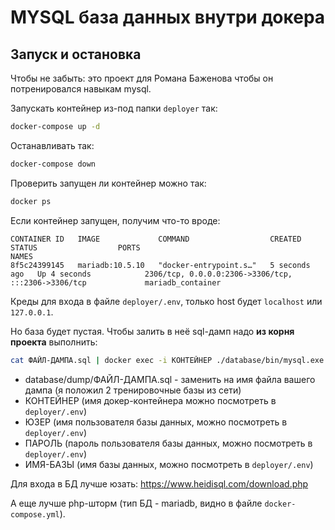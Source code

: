 # MYSQL база данных внутри докера

## Запуск и остановка

Чтобы не забыть: это проект для Романа Баженова чтобы он потренировался навыкам mysql.

Запускать контейнер из-под папки `deployer` так:
```bash
docker-compose up -d
```

Останавливать так:
```bash
docker-compose down
```

Проверить запущен ли контейнер можно так:
```bash
docker ps
```
Если контейнер запущен, получим что-то вроде:
```
CONTAINER ID   IMAGE             COMMAND                  CREATED         STATUS                  PORTS                                                           NAMES
8f5c24399145   mariadb:10.5.10   "docker-entrypoint.s…"   5 seconds ago   Up 4 seconds            2306/tcp, 0.0.0.0:2306->3306/tcp, :::2306->3306/tcp             mariadb_container
```
Креды для входа в файле `deployer/.env`, только host будет `localhost` или `127.0.0.1`.

Но база будет пустая. Чтобы залить в неё sql-дамп надо **из корня проекта** выполнить:

```bash
cat ФАЙЛ-ДАМПА.sql | docker exec -i КОНТЕЙНЕР ./database/bin/mysql.exe -u ЮЗЕР --password=ПАРОЛЬ ИМЯ-БАЗЫ
```
- database/dump/ФАЙЛ-ДАМПА.sql - заменить на имя файла вашего дампа (я положил 2 тренировочные базы из сети)
- КОНТЕЙНЕР (имя докер-контейнера можно посмотреть в `deployer/.env`)
- ЮЗЕР (имя пользователя базы данных, можно посмотреть в `deployer/.env`)
- ПАРОЛЬ (пароль пользователя базы данных, можно посмотреть в `deployer/.env`)
- ИМЯ-БАЗЫ (имя базы данных, можно посмотреть в `deployer/.env`)

Для входа в БД лучше юзать: https://www.heidisql.com/download.php

А еще лучше php-шторм (тип БД - mariadb, видно в файле `docker-compose.yml`).